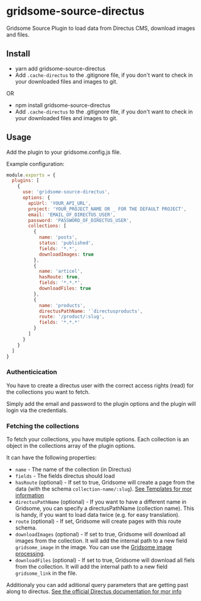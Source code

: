 # gridsome-source-directus
Gridsome Source Plugin to load data from Directus CMS, download images and files.

## Install
- yarn add gridsome-source-directus
- Add `.cache-directus` to the .gitignore file, if you don't want to check in your downloaded files and images to git.

OR

- npm install gridsome-source-directus
- Add `.cache-directus` to the .gitignore file, if you don't want to check in your downloaded files and images to git.

## Usage
Add the plugin to your gridsome.config.js file.

Example configuration:
```js
module.exports = {
  plugins: [
    {
      use: 'gridsome-source-directus',
      options: {
        apiUrl: 'YOUR_API_URL',
        project: 'YOUR_PROJECT_NAME OR _ FOR THE DEFAULT PROJECT',
        email: 'EMAIL_OF_DIRECTUS_USER',
        password: 'PASSWORD_OF_DIRECTUS_USER',
        collections: [
          {
            name: 'posts',
            status: 'published',
            fields: '*.*',
            downloadImages: true
          },
          {
            name: 'articel',
            hasRoute: true,
            fields: '*.*.*',
            downloadFiles: true
          },
          {
            name: 'products',
            directusPathName: '`directusproducts',
            route: '/product/:slug',
            fields: '*.*.*'
          }
        ]
      }
    }
  ]
}
```

### Authenticication
You have to create a directus user with the correct access rights (read) for the collections you want to fetch.

Simply add the email and password to the plugin options and the plugin will login via the credentials.

### Fetching the collections
To fetch your collections, you have mutiple options. Each collection is an object in the collections array of the plugin options.

It can have the following properties:
- `name` - The name of the collection (in Directus)
- `fields` - The fields directus should load
- `hasRoute` (optional) - If set to true, Gridsome will create a page from the data (with the schema `collection-name/:slug`). [See Templates for mor information](https://gridsome.org/docs/templates)
- `directusPathName` (optional) - If you want to have a different name in Gridsome, you can specify a directusPathName (collection name). This is handy, if you want to load data twice (e.g. for easy translation).
- `route` (optional) - If set, Gridsome will create pages with this route schema.
- `downloadImages` (optional) - If set to true, Gridsome will download all images from the collection. It will add the internal path to a new field `gridsome_image` in the image. You can use the [Gridsome image processing](https://gridsome.org/docs/images/#usage-via-graphql).
- `downloadFiles` (optional) - If set to true, Gridsome will download all fiels from the collection. It will add the internal path to a new field `gridsome_link` in the file.

Additionaly you can add aditional query parameters that are getting past along to directus.
[See the official Directus documentation for mor info](https://docs.directus.io/api/reference.html#query-parameters)
